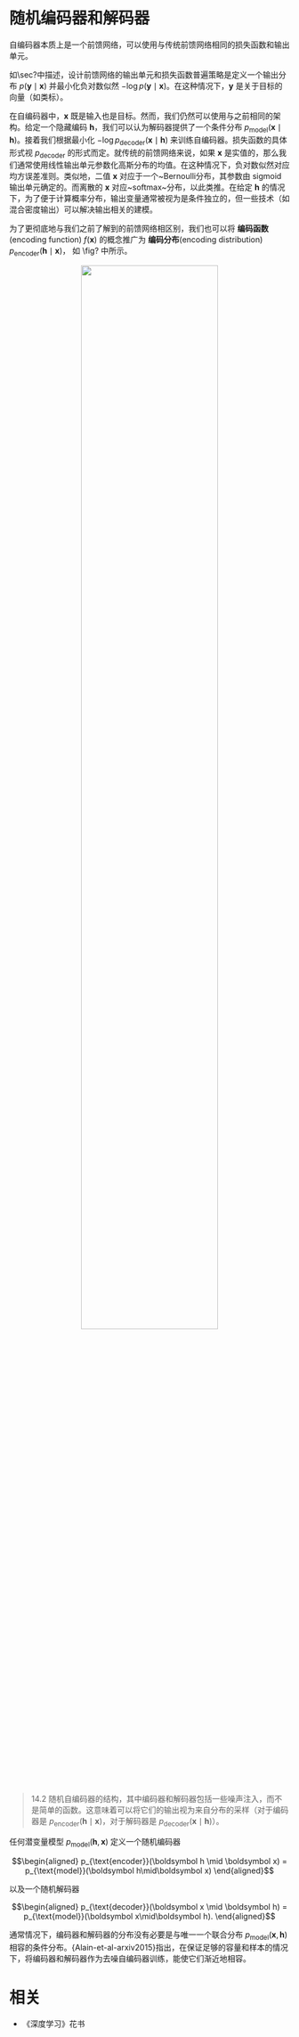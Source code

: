 

# 随机编码器和解码器

自编码器本质上是一个前馈网络，可以使用与传统前馈网络相同的损失函数和输出单元。


如\sec?中描述，设计前馈网络的输出单元和损失函数普遍策略是定义一个输出分布 $p(\boldsymbol y \mid \boldsymbol x)$ 并最小化负对数似然 $-\log p(\boldsymbol y \mid \boldsymbol x)$。在这种情况下，$\boldsymbol y$ 是关于目标的向量（如类标）。


在自编码器中，$\boldsymbol x$ 既是输入也是目标。然而，我们仍然可以使用与之前相同的架构。给定一个隐藏编码 $\boldsymbol h$，我们可以认为解码器提供了一个条件分布 $p_{\text{model}}(\boldsymbol x \mid \boldsymbol h)$。接着我们根据最小化 $-\log p_{\text{decoder}}(\boldsymbol x \mid \boldsymbol h)$ 来训练自编码器。损失函数的具体形式视 $p_{\text{decoder}}$ 的形式而定。就传统的前馈网络来说，如果 $\boldsymbol x$ 是实值的，那么我们通常使用线性输出单元参数化高斯分布的均值。在这种情况下，负对数似然对应均方误差准则。类似地，二值 $\boldsymbol x$ 对应于一个~Bernoulli分布，其参数由 sigmoid 输出单元确定的。而离散的 $\boldsymbol x$ 对应~softmax~分布，以此类推。在给定 $\boldsymbol h$ 的情况下，为了便于计算概率分布，输出变量通常被视为是条件独立的，但一些技术（如混合密度输出）可以解决输出相关的建模。


为了更彻底地与我们之前了解到的前馈网络相区别，我们也可以将 **编码函数**(encoding function) $f(\boldsymbol x)$ 的概念推广为 **编码分布**(encoding distribution) $p_{\text{encoder}}(\boldsymbol h \mid \boldsymbol x)$， 如 \fig? 中所示。




<p align="center">
    <img width="70%" height="70%" src="http://images.iterate.site/blog/image/20190718/uKtbLStyvKlk.png?imageslim">
</p>

> 14.2 随机自编码器的结构，其中编码器和解码器包括一些噪声注入，而不是简单的函数。这意味着可以将它们的输出视为来自分布的采样（对于编码器是 $p_{\text{encoder}}(\boldsymbol h \mid \boldsymbol x)$，对于解码器是 $p_{\text{decoder}}(\boldsymbol x\mid \boldsymbol h)$）。



任何潜变量模型 $p_{\text{model}}(\boldsymbol h, \boldsymbol x)$ 定义一个随机编码器



$$\begin{aligned}
p_{\text{encoder}}(\boldsymbol h \mid \boldsymbol x) = p_{\text{model}}(\boldsymbol h\mid\boldsymbol x)
\end{aligned}$$


以及一个随机解码器


$$\begin{aligned}
p_{\text{decoder}}(\boldsymbol x \mid \boldsymbol h) = p_{\text{model}}(\boldsymbol x\mid\boldsymbol h).
\end{aligned}$$


通常情况下，编码器和解码器的分布没有必要是与唯一一个联合分布 $p_{\text{model}}(\boldsymbol x, \boldsymbol h)$ 相容的条件分布。{Alain-et-al-arxiv2015}指出，在保证足够的容量和样本的情况下，将编码器和解码器作为去噪自编码器训练，能使它们渐近地相容。



# 相关

- 《深度学习》花书
